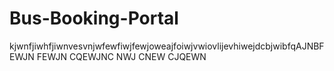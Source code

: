 # Bus-Booking-Portal
kjwnfjiwhfjiwnvesvnjwfewfiwjfewjoweajfoiwjvwiovlijevhiwejdcbjwibfqAJNBF EWJN FEWJN CQEWJNC NWJ CNEW CJQEWN
